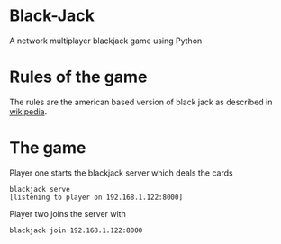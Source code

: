 # Black-Jack

A network multiplayer blackjack game using Python

# Rules of the game

The rules are the american based version of black jack as described in [wikipedia](https://en.wikipedia.org/wiki/Blackjack).

# The game

Player one starts the blackjack server which deals the cards

```
blackjack serve
[listening to player on 192.168.1.122:8000]
```

Player two joins the server with

```
blackjack join 192.168.1.122:8000
```
